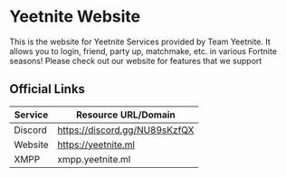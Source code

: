 # Yeetnite Website

This is the website for Yeetnite Services provided by Team Yeetnite. It allows you to login, friend, party up, matchmake, etc. in various Fortnite seasons! Please check out our website for features that we support

## Official Links
| Service            | Resource URL/Domain           |
|--------------------|-------------------------------|
| Discord            | https://discord.gg/NU89sKzfQX |
| Website            | https://yeetnite.ml           |
| XMPP               | xmpp.yeetnite.ml              |
